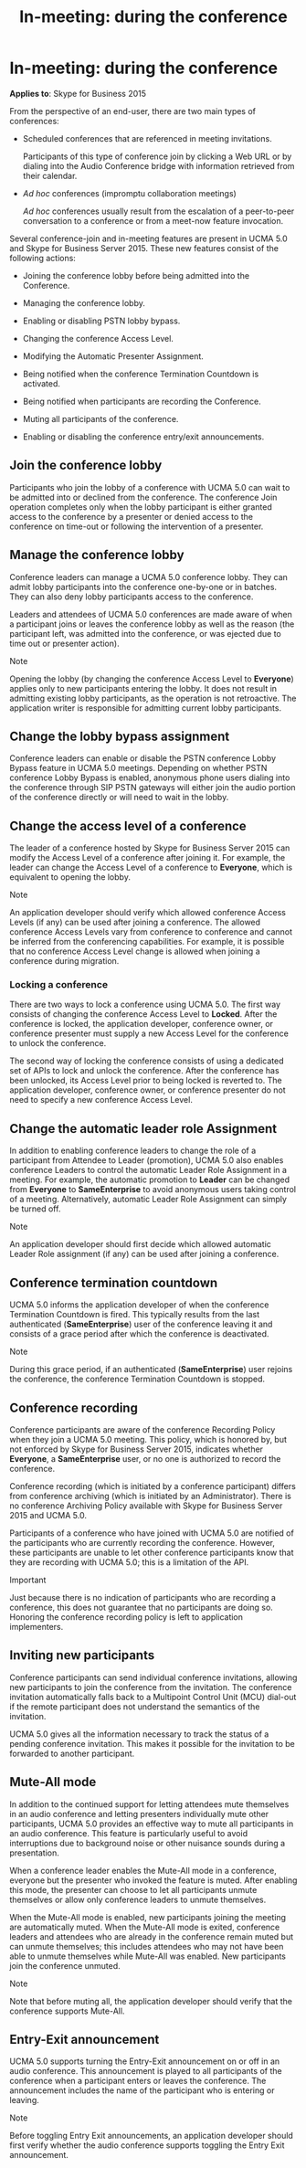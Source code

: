 ﻿---
title: 'In-meeting: during the conference'
TOCTitle: 'In-meeting: during the conference'
ms:assetid: 73aa07e8-0188-4b32-bc08-e28d028a5f59
ms:mtpsurl: https://msdn.microsoft.com/en-us/library/Dn465925(v=office.16)
ms:contentKeyID: 65239794
ms.date: 07/27/2015
mtps_version: v=office.16
---

# In-meeting: during the conference

**Applies to**: Skype for Business 2015

From the perspective of an end-user, there are two main types of conferences:

- Scheduled conferences that are referenced in meeting invitations.
    
  Participants of this type of conference join by clicking a Web URL or by dialing into the Audio Conference bridge with information retrieved from their calendar.

- *Ad hoc* conferences (impromptu collaboration meetings)
    
  *Ad hoc* conferences usually result from the escalation of a peer-to-peer conversation to a conference or from a meet-now feature invocation.

Several conference-join and in-meeting features are present in UCMA 5.0 and Skype for Business Server 2015. These new features consist of the following actions:

- Joining the conference lobby before being admitted into the Conference.

- Managing the conference lobby.

- Enabling or disabling PSTN lobby bypass.

- Changing the conference Access Level.

- Modifying the Automatic Presenter Assignment.

- Being notified when the conference Termination Countdown is activated.

- Being notified when participants are recording the Conference.

- Muting all participants of the conference.

- Enabling or disabling the conference entry/exit announcements.

## Join the conference lobby

Participants who join the lobby of a conference with UCMA 5.0 can wait to be admitted into or declined from the conference. The conference Join operation completes only when the lobby participant is either granted access to the conference by a presenter or denied access to the conference on time-out or following the intervention of a presenter.

## Manage the conference lobby

Conference leaders can manage a UCMA 5.0 conference lobby. They can admit lobby participants into the conference one-by-one or in batches. They can also deny lobby participants access to the conference.

Leaders and attendees of UCMA 5.0 conferences are made aware of when a participant joins or leaves the conference lobby as well as the reason (the participant left, was admitted into the conference, or was ejected due to time out or presenter action).

> [!NOTE]
> Opening the lobby (by changing the conference Access Level to **Everyone**) applies only to new participants entering the lobby. It does not result in admitting existing lobby participants, as the operation is not retroactive. The application writer is responsible for admitting current lobby participants.

## Change the lobby bypass assignment

Conference leaders can enable or disable the PSTN conference Lobby Bypass feature in UCMA 5.0 meetings. Depending on whether PSTN conference Lobby Bypass is enabled, anonymous phone users dialing into the conference through SIP PSTN gateways will either join the audio portion of the conference directly or will need to wait in the lobby.

## Change the access level of a conference

The leader of a conference hosted by Skype for Business Server 2015 can modify the Access Level of a conference after joining it. For example, the leader can change the Access Level of a conference to **Everyone**, which is equivalent to opening the lobby.

> [!NOTE]
> An application developer should verify which allowed conference Access Levels (if any) can be used after joining a conference. The allowed conference Access Levels vary from conference to conference and cannot be inferred from the conferencing capabilities. For example, it is possible that no conference Access Level change is allowed when joining a conference during migration.

### Locking a conference

There are two ways to lock a conference using UCMA 5.0. The first way consists of changing the conference Access Level to **Locked**. After the conference is locked, the application developer, conference owner, or conference presenter must supply a new Access Level for the conference to unlock the conference.

The second way of locking the conference consists of using a dedicated set of APIs to lock and unlock the conference. After the conference has been unlocked, its Access Level prior to being locked is reverted to. The application developer, conference owner, or conference presenter do not need to specify a new conference Access Level.

## Change the automatic leader role Assignment

In addition to enabling conference leaders to change the role of a participant from Attendee to Leader (promotion), UCMA 5.0 also enables conference Leaders to control the automatic Leader Role Assignment in a meeting. For example, the automatic promotion to **Leader** can be changed from **Everyone** to **SameEnterprise** to avoid anonymous users taking control of a meeting. Alternatively, automatic Leader Role Assignment can simply be turned off.

> [!NOTE]
> An application developer should first decide which allowed automatic Leader Role assignment (if any) can be used after joining a conference.

## Conference termination countdown

UCMA 5.0 informs the application developer of when the conference Termination Countdown is fired. This typically results from the last authenticated (**SameEnterprise**) user of the conference leaving it and consists of a grace period after which the conference is deactivated.

> [!NOTE]
> During this grace period, if an authenticated (**SameEnterprise**) user rejoins the conference, the conference Termination Countdown is stopped.

## Conference recording

Conference participants are aware of the conference Recording Policy when they join a UCMA 5.0 meeting. This policy, which is honored by, but not enforced by Skype for Business Server 2015, indicates whether **Everyone**, a **SameEnterprise** user, or no one is authorized to record the conference.

Conference recording (which is initiated by a conference participant) differs from conference archiving (which is initiated by an Administrator). There is no conference Archiving Policy available with Skype for Business Server 2015 and UCMA 5.0.

Participants of a conference who have joined with UCMA 5.0 are notified of the participants who are currently recording the conference. However, these participants are unable to let other conference participants know that they are recording with UCMA 5.0; this is a limitation of the API.

> [!IMPORTANT]
> Just because there is no indication of participants who are recording a conference, this does not guarantee that no participants are doing so. Honoring the conference recording policy is left to application implementers.

## Inviting new participants

Conference participants can send individual conference invitations, allowing new participants to join the conference from the invitation. The conference invitation automatically falls back to a Multipoint Control Unit (MCU) dial-out if the remote participant does not understand the semantics of the invitation.

UCMA 5.0 gives all the information necessary to track the status of a pending conference invitation. This makes it possible for the invitation to be forwarded to another participant.

## Mute-All mode

In addition to the continued support for letting attendees mute themselves in an audio conference and letting presenters individually mute other participants, UCMA 5.0 provides an effective way to mute all participants in an audio conference. This feature is particularly useful to avoid interruptions due to background noise or other nuisance sounds during a presentation.

When a conference leader enables the Mute-All mode in a conference, everyone but the presenter who invoked the feature is muted. After enabling this mode, the presenter can choose to let all participants unmute themselves or allow only conference leaders to unmute themselves.

When the Mute-All mode is enabled, new participants joining the meeting are automatically muted. When the Mute-All mode is exited, conference leaders and attendees who are already in the conference remain muted but can unmute themselves; this includes attendees who may not have been able to unmute themselves while Mute-All was enabled. New participants join the conference unmuted.

> [!NOTE]
> Note that before muting all, the application developer should verify that the conference supports Mute-All.

## Entry-Exit announcement

UCMA 5.0 supports turning the Entry-Exit announcement on or off in an audio conference. This announcement is played to all participants of the conference when a participant enters or leaves the conference. The announcement includes the name of the participant who is entering or leaving.

> [!NOTE]
> Before toggling Entry Exit announcements, an application developer should first verify whether the audio conference supports toggling the Entry Exit announcement.


